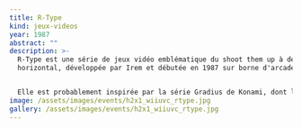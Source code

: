```yaml
---
title: R-Type
kind: jeux-videos
year: 1987
abstract: ""
description: >-
  R-Type est une série de jeux vidéo emblématique du shoot them up à défilement
  horizontal, développée par Irem et débutée en 1987 sur borne d'arcade.


  Elle est probablement inspirée par la série Gradius de Konami, dont le premier épisode est sorti deux ans auparavant.
image: /assets/images/events/h2x1_wiiuvc_rtype.jpg
gallery: /assets/images/events/h2x1_wiiuvc_rtype.jpg
---
```

